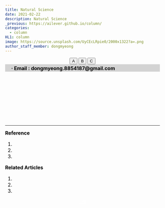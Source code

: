 ```yaml
---
title: Natural Science
date: 2021-02-22
description: Natural Science
_previous: https://ailever.github.io/column/
categories:
  - column
HL1: column
image: https://source.unsplash.com/UyCEcLRpie0/2000x1322?a=.png
author_staff_member: dongmyeong
---
```


<!-- Top Block -->
<div align="center" class="top_btn_box">
  <button class="top_btn" type="button" onclick="location.href='#'">A</button>
  <button class="top_btn" type="button" onclick="location.href='#'">B</button>
  <button class="top_btn" type="button" onclick="location.href='#'">C</button>
</div>
<div align="left" style="font-size:medium;font-weight:bold;color:black;background-color:lightgray;">　
  · Email : dongmyeong.8854187@gmail.com <br>
</div>
<!-- Top Block -->

<!-- Content Block -->
<div align="left" style="font-size:medium;font-weight:normal;color:black;background-color:unset;">
  <!--   필자는 모든 학문은 우리의 삶이 존재하는 세상을 이해하기 위한 수단으로 정의하고 있다. 특히, 자연 과학의 초점은 자연 자체에 맞추어져 있지만, 그 내면에는 자연을 이해함으로써 인류의 삶에 더 유익함을 제공하기 위한 기저가 있다고 판단한다. 예를 들어, '물리학'은 자연의 이치를 탐구하는 과목인데, 어떠한 유익함을 제공하고 있을까. ~중략~ -->
<br><br></div>
<!-- Content Block -->

<!-- Content Block -->
<div align="left" style="font-size:medium;font-weight:normal;color:black;background-color:unset;">
  <!-- 사실 글을 쓰게 된 계기는 자연과학이 경시받는 분위기가 안타깝기도 하고, 변화의 바람이 불기를 기대하는 마음에서다. 과거, 현재, 미래라는 시간의 축에서 우리에게 가장 중요한 것은 현재이다. 그렇기에 '현재'라는 시점에 일어나는 일들은 우리에게 막강한 영향력을 행사한다. 누군가 현재에 일어나는 일들을 이야기할 때, 때로는 몰라서는 안될 것 같은 느낌을 받기도 하며 모르면 '바보'가 되기 십상이기도 하다. ~중략~ -->
<br><br></div>
<!-- Content Block -->

<!-- Content Block -->
<div align="left" style="font-size:medium;font-weight:normal;color:black;background-color:unset;">
  <!-- ~중략~ 공학과 자연과학은 분명 다르다. ~중략~ -->
<br><br></div>
<!-- Content Block -->

<!-- Content Block -->
<div align="left" style="font-size:medium;font-weight:normal;color:black;background-color:unset;">
  <!-- ~중략~ 사회적 분위기로 이어졌으면 한다. ~중략~ -->
<br><br></div>
<!-- Content Block -->



---

<!-- Reference Block -->
<div align="left" style="font-size:medium;font-weight:normal;color:black;background-color:unset;">
<b>Reference</b>
<ol>
  <li></li>
  <li></li>
  <li></li>
</ol>
</div>
<!-- Reference Block -->

<!-- Article Block -->
<div align="left" style="font-size:medium;font-weight:normal;color:black;background-color:unset;">
<b>Related Articles</b>
<ol>
  <li></li>
  <li></li>
  <li></li>
</ol>
</div>
<!-- Article Block -->

<!-- Bottom Block -->
<div align="center" class="bottom_btn_box">
  <span class="bottom_btn"><a href="https://github.com/ailever/ailever.github.io/blob/master/_posts/column/2021-02-22-kr-Natural-Science.md" target="_blank" style="color:white">Edit</a></span>
</div>
<!-- Bottom Block -->

<!-- Notice
# Mathematical Expression
- outline : $  $
- inline  : $$  $$

# Default Div Tag
- align : left, right, center
- font-size : xx-small, x-small, small, medium, large, x-large, xx-large
- font-weight : normal, bold
- color : red, orange, yellow, green, cyan, blue, purple, pink, white, gray, brown
- background-color : red, orange, yellow, green, cyan, blue, purple, pink, white, gray, brown

# Html Ref
- color code : https://htmlcolorcodes.com/
- tags : https://www.w3schools.com/tags/default.asp
- attributes : https://www.w3schools.com/tags/ref_attributes.asp
Notice -->



